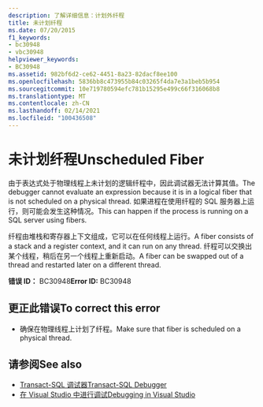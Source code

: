 ```yaml
---
description: 了解详细信息：计划外纤程
title: 未计划纤程
ms.date: 07/20/2015
f1_keywords:
- bc30948
- vbc30948
helpviewer_keywords:
- BC30948
ms.assetid: 982bf6d2-ce62-4451-8a23-82dacf8ee100
ms.openlocfilehash: 5836bb8c473955b84c03265f4da7e3a1beb5b954
ms.sourcegitcommit: 10e719780594efc781b15295e499c66f316068b8
ms.translationtype: MT
ms.contentlocale: zh-CN
ms.lasthandoff: 02/14/2021
ms.locfileid: "100436508"
---
```

# <a name="unscheduled-fiber"></a><span data-ttu-id="fedd2-103">未计划纤程</span><span class="sxs-lookup"><span data-stu-id="fedd2-103">Unscheduled Fiber</span></span>

<span data-ttu-id="fedd2-104">由于表达式处于物理线程上未计划的逻辑纤程中，因此调试器无法计算其值。</span><span class="sxs-lookup"><span data-stu-id="fedd2-104">The debugger cannot evaluate an expression because it is in a logical fiber that is not scheduled on a physical thread.</span></span> <span data-ttu-id="fedd2-105">如果进程在使用纤程的 SQL 服务器上运行，则可能会发生这种情况。</span><span class="sxs-lookup"><span data-stu-id="fedd2-105">This can happen if the process is running on a SQL server using fibers.</span></span>  
  
 <span data-ttu-id="fedd2-106">纤程由堆栈和寄存器上下文组成，它可以在任何线程上运行。</span><span class="sxs-lookup"><span data-stu-id="fedd2-106">A fiber consists of a stack and a register context, and it can run on any thread.</span></span> <span data-ttu-id="fedd2-107">纤程可以交换出某个线程，稍后在另一个线程上重新启动。</span><span class="sxs-lookup"><span data-stu-id="fedd2-107">A fiber can be swapped out of a thread and restarted later on a different thread.</span></span>  
  
 <span data-ttu-id="fedd2-108">**错误 ID：** BC30948</span><span class="sxs-lookup"><span data-stu-id="fedd2-108">**Error ID:** BC30948</span></span>  
  
## <a name="to-correct-this-error"></a><span data-ttu-id="fedd2-109">更正此错误</span><span class="sxs-lookup"><span data-stu-id="fedd2-109">To correct this error</span></span>  
  
- <span data-ttu-id="fedd2-110">确保在物理线程上计划了纤程。</span><span class="sxs-lookup"><span data-stu-id="fedd2-110">Make sure that fiber is scheduled on a physical thread.</span></span>  
  
## <a name="see-also"></a><span data-ttu-id="fedd2-111">请参阅</span><span class="sxs-lookup"><span data-stu-id="fedd2-111">See also</span></span>

- [<span data-ttu-id="fedd2-112">Transact-SQL 调试器</span><span class="sxs-lookup"><span data-stu-id="fedd2-112">Transact-SQL Debugger</span></span>](/sql/ssms/scripting/transact-sql-debugger)
- [<span data-ttu-id="fedd2-113">在 Visual Studio 中进行调试</span><span class="sxs-lookup"><span data-stu-id="fedd2-113">Debugging in Visual Studio</span></span>](/visualstudio/debugger/debugger-feature-tour)
